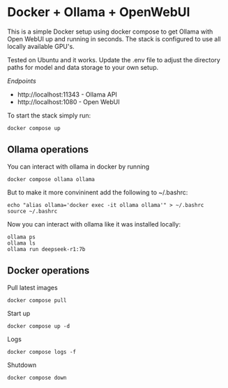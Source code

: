 # Docker + Ollama + OpenWebUI

This is a simple Docker setup using docker compose to get Ollama with Open WebUI up and running in seconds. The stack is configured to use all locally available GPU's.

Tested on Ubuntu and it works.
Update the .env file to adjust the directory paths for model and data storage to your own setup.

*Endpoints*
- http://localhost:11343 - Ollama API
- http://localhost:1080 - Open WebUI

To start the stack simply run:
~~~
docker compose up
~~~

## Ollama operations
You can interact with ollama in docker by running
~~~
docker compose ollama ollama 
~~~

But to make it more convininent add the following to ~/.bashrc:
~~~
echo "alias ollama='docker exec -it ollama ollama'" > ~/.bashrc
source ~/.bashrc
~~~

Now you can interact with ollama like it was installed locally:
~~~
ollama ps
ollama ls
ollama run deepseek-r1:7b
~~~

## Docker operations

Pull latest images
~~~
docker compose pull
~~~

Start up
~~~
docker compose up -d
~~~

Logs
~~~
docker compose logs -f
~~~

Shutdown
~~~
docker compose down
~~~

